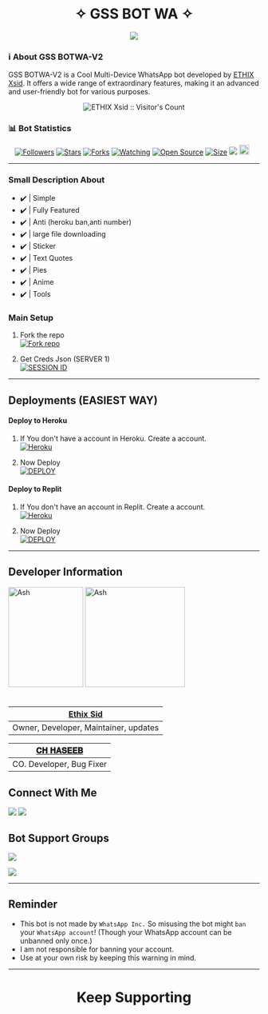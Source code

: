 <h1 align="center"> ✧ GSS BOT WA ✧ </h1>

<p align="center">
  <img src="https://readme-typing-svg.demolab.com?font=Capriola&size=40&duration=4000&pause=450&color=F70069&background=FFFFAA00&center=true&random=false&width=600&height=100&lines=Welcome+to+GSSBOT+WA+!;Explore+the+world+of+features!" />
</p>

### ℹ️ **About GSS BOTWA-V2**
GSS BOTWA-V2 is a Cool Multi-Device WhatsApp bot developed by [ETHIX Xsid](https://github.com/gssbotwa). It offers a wide range of extraordinary features, making it an advanced and user-friendly bot for various purposes.

<p align="center"><img src="https://profile-counter.glitch.me/{GSSBOTWA-V2}/count.svg" alt="ETHIX Xsid :: Visitor's Count" /></p>

### 📊 Bot Statistics
<p align="center">
<a href="https://github.com/gssbotwa/followers"><img title="Followers" src="https://img.shields.io/github/followers/gssbotwa?color=red&style=flat-square"></a>
<a href="https://github.com/gssbotwa/gssbotwa2/stargazers/"><img title="Stars" src="https://img.shields.io/github/stars/gssbotwa/gssbotwa2?color=blue&style=flat-square"></a>
<a href="https://github.com/gssbotwa/gssbotwa2/network/members"><img title="Forks" src="https://img.shields.io/github/forks/gssbotwa/gssbotwa2?color=red&style=flat-square"></a>
<a href="https://github.com/gssbotwa/gssbotwa2/watchers"><img title="Watching" src="https://img.shields.io/github/watchers/gssbotwa/gssbotwa2?label=Watchers&color=blue&style=flat-square"></a>
<a href="https://github.com/gssbotwa/gssbotwa2"><img title="Open Source" src="https://img.shields.io/badge/Author-Ethix%20Xsid.-red?v=103"></a>
<a href="https://github.com/gssbotwa/gssbotwa2/"><img title="Size" src="https://img.shields.io/github/repo-size/gssbotwa/gssbotwa2?style=flat-square&color=green"></a>
<a href="https://hits.seeyoufarm.com"><img src="https://hits.seeyoufarm.com/api/count/incr/badge.svg?url=https%3A%2F%2Fgithub.com%2Fgssbotwa%2Fgssbotwa2&count_bg=%2379C83D&title_bg=%23555555&icon=probot.svg&icon_color=%2300FF6D&title=hits&edge_flat=false"/></a>
<a href="https://github.com/gssbotwa/gssbotwa2/graphs/commit-activity"><img height="20" src="https://img.shields.io/badge/Maintained%3F-yes-green.svg"></a>&nbsp;&nbsp;
</p>

***

### Small Description About 

- ✔️ | Simple
- ✔️ | Fully Featured
- ✔️ | Anti (heroku ban,anti number)
- ✔️ | large file downloading  
- ✔️ | Sticker 
- ✔️ | Text Quotes
- ✔️ | Pies
- ✔️ | Anime 
- ✔️ | Tools 

### Main Setup

1. Fork the repo
    <br>
<a href='https://github.com/gssbotwa/Gssbotwa2/fork' target="_blank"><img alt='Fork repo' src='https://img.shields.io/badge/Fork Repo-100000?style=for-the-badge&logo=scan&logoColor=white&labelColor=black&color=black'/></a>

2. Get Creds Json (SERVER 1)
    <br>
<a href='https://replit.com/@MHMODS/GSS-BOT-WA-PAIR?v=1' target="_blank"><img alt='SESSION ID' src='https://img.shields.io/badge/Session_id-100000?style=for-the-badge&logo=scan&logoColor=white&labelColor=black&color=black'/></a>

---------

## Deployments  (EASIEST WAY)

#### Deploy to Heroku 

1. If You don't have a account in Heroku. Create a account.
    <br>
<a href='https://signup.heroku.com/' target="_blank"><img alt='Heroku' src='https://img.shields.io/badge/-Create-black?style=for-the-badge&logo=heroku&logoColor=white'/></a>

2. Now Deploy
    <br>
<a href='https://heroku.com/deploy?template=https://github.com/gssbotwa/Gssbotwa2' target="_blank"><img alt='DEPLOY' src='https://img.shields.io/badge/-DEPLOY-black?style=for-the-badge&logo=heroku&logoColor=white'/></a>

#### Deploy to Replit

1. If You don't have an account in Replit. Create a account.
    <br>
<a href='https://replit.com/signup' target="_blank"><img alt='Heroku' src='https://img.shields.io/badge/-Create-black?style=for-the-badge&logo=replit&logoColor=white'/></a>

2. Now Deploy
    <br>
<a href='https://heroku.com/deploy' target="_blank"><img alt='DEPLOY' src='https://img.shields.io/badge/-DEPLOY-black?style=for-the-badge&logo=heroku&logoColor=white'/></a>

---

## Developer Information

<div align="left">
<a href="[https://github.com/gssbotwa.png]"><img src="https://github.com/gssbotwa.png" width="150" height="200" alt="Ash"/></a>
  <a href="[https://github.com/chhaseeb47]"><img src="https://github.com/chhaseeb47.png" width="200" height="200" alt="Ash"/></a>
 </div>
<br>
<h4 align="left">

| [Ethix Sid ](https://github.com/gssbotwa) |
| --- |
| Owner, Developer, Maintainer, updates |

| [𝐂𝐇 𝐇𝐀𝐒𝐄𝐄𝐁](https://github.com/chhaseeb47) |
| --- |
| CO. Developer, Bug Fixer |

## Connect With Me

<a href="https://api.whatsapp.com/send?phone=917050906659&text=Hello+SID+BRO+❤️✨"><img src="https://img.shields.io/badge/Connect on WhatsApp-25D366?style=for-the-badge&logo=whatsapp&logoColor=white"></a>
<a href="https://youtube.com/@mhmodsofc"><img src="https://img.shields.io/badge/Subscribe on Youtube-E4405F?style=for-the-badge&logo=youtube&logoColor=white"></a>

## Bot Support Groups

<a href="https://chat.whatsapp.com/HwhBcKPN1AWKuImlq5kG3X"><img src="https://img.shields.io/badge/Join support group-25D366?style=for-the-badge&logo=whatsapp&logoColor=white"></a>

<a href="https://whatsapp.com/channel/0029Va8SjGU1noyxsYBA2K2e"><img src="https://img.shields.io/badge/Follow Channel For latest info & CC-25D366?style=for-the-badge&logo=whatsapp&logoColor=white"></a>

---

## Reminder

- This bot is not made by `WhatsApp Inc.` So misusing the bot might `ban` your `WhatsApp account`! (Though your WhatsApp account can be unbanned only once.)
- I am not responsible for banning your account.
- Use at your own risk by keeping this warning in mind.

---

<h1 align="center"> Keep Supporting
</h1>
